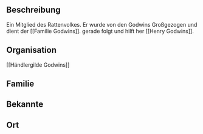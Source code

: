 ## Beschreibung
Ein Mitglied des Rattenvolkes. Er wurde von den Godwins Großgezogen und dient der [[Familie Godwins]]. gerade folgt und hilft her [[Henry Godwins]].

## Organisation
[[Händlergilde Godwins]]

## Familie


## Bekannte


## Ort
